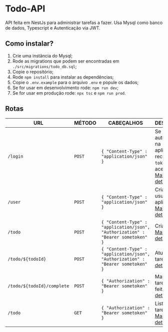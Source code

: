 # Todo-API

API feita em NestJs para administrar tarefas a fazer. Usa Mysql como banco de dados, Typescript e Autenticação via JWT.

## Como instalar?

1. Crie uma instância do Mysql;
2. Rode as migrations que podem ser encontradas em `./src/migrations/todo_db.sql`;
3. Copie o repositório;
4. Rode `npm install` para instalar as dependências;
5. Copie o `.env.example` para o arquivo `.env` e popule os dados;
6. Se for usar em desenvolvimento rode: `npm run dev`;
7. Se for usar em produção rode: `npx tsc` e `npm run prod`.

## Rotas

| URL                        | MÉTODO | CABEÇALHOS                                                                      | DESCRIÇÃO                                                                                      |
| -------------------------- | ------ | ------------------------------------------------------------------------------- | ---------------------------------------------------------------------------------------------- |
| `/login`                   | `POST` | `{ "Content-Type" : "application/json" }`                                       | Se autenticar na aplicação e receber `token` de acesso. [Mais detalhes](./docs/auth/login.md). |
| `/user`                    | `POST` | `{ "Content-Type" : "application/json" }`                                       | Criar usuário da aplicação. [Mais detalhes](./docs/user/create-user.md)                        |
| `/todo`                    | `POST` | `{ "Content-Type" : "application/json", "Authorization" : "Bearer sometoken" }` | Criar tarefa. [Mais detalhes](./docs/todo/create-todo.md)                                      |
| `/todo/${todoId}`          | `POST` | `{ "Content-Type" : "application/json", "Authorization" : "Bearer sometoken" }` | Atualizar tarefa. [Mais detalhes](./docs/todo/update-todo.md)                                  |
| `/todo/${todoId}/complete` | `POST` | `{ "Authorization" : "Bearer sometoken" }`                                      | Marcar tarefa como feita. [Mais detalhes](./docs/todo/complete-todo.md)                        |
| `/todo`                    | `GET`  | `{ "Authorization" : "Bearer sometoken" }`                                      | Listar tarefas. [Mais detalhes](./docs/todo/list-todo.md)                                      |

